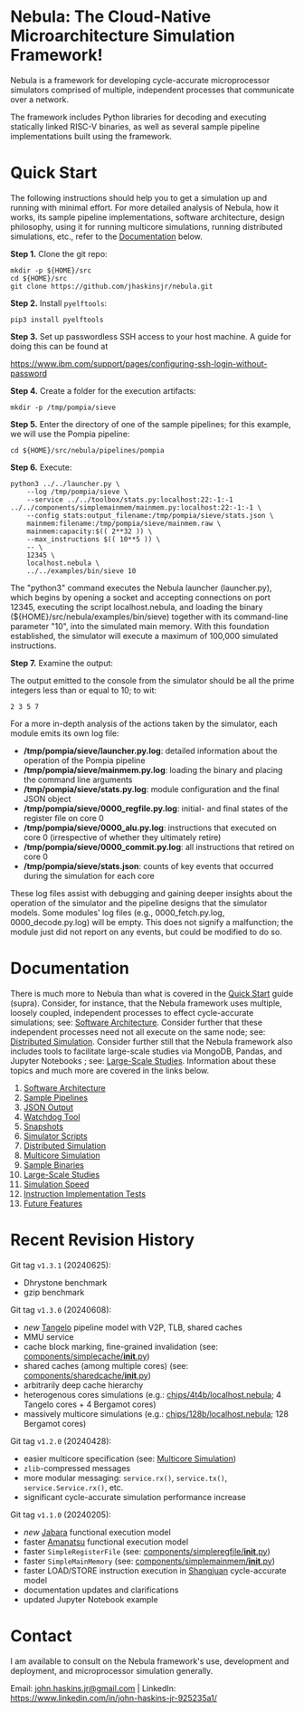 # Nebula: The Cloud-Native Microarchitecture Simulation Framework!

Nebula is a framework for
developing cycle-accurate microprocessor simulators comprised of multiple,
independent processes that communicate over a network.

The framework includes Python libraries for decoding and executing
statically linked RISC-V binaries, as well as several sample pipeline
implementations built using the framework.


# Quick Start

The following instructions should help you to get a simulation up and
running with minimal effort. For more detailed analysis of Nebula, how
it works, its sample pipeline implementations, software architecture,
design philosophy, using it for running multicore simulations,
running distributed simulations, etc., refer to the
[Documentation](#documentation) below.

**Step 1.** Clone the git repo:

    mkdir -p ${HOME}/src
    cd ${HOME}/src
    git clone https://github.com/jhaskinsjr/nebula.git

**Step 2.** Install `pyelftools`:

    pip3 install pyelftools

**Step 3.** Set up passwordless SSH access to your host machine. A guide
for doing this can be found at

https://www.ibm.com/support/pages/configuring-ssh-login-without-password

**Step 4.** Create a folder for the execution artifacts:

    mkdir -p /tmp/pompia/sieve

**Step 5.** Enter the directory of one of the sample pipelines; for this
example, we will use the Pompia pipeline:

    cd ${HOME}/src/nebula/pipelines/pompia

**Step 6.** Execute:

    python3 ../../launcher.py \
        --log /tmp/pompia/sieve \
        --service ../../toolbox/stats.py:localhost:22:-1:-1 ../../components/simplemainmem/mainmem.py:localhost:22:-1:-1 \
        --config stats:output_filename:/tmp/pompia/sieve/stats.json \
        mainmem:filename:/tmp/pompia/sieve/mainmem.raw \
        mainmem:capacity:$(( 2**32 )) \
        --max_instructions $(( 10**5 )) \
        -- \
        12345 \
        localhost.nebula \
        ../../examples/bin/sieve 10

The "python3" command executes the Nebula launcher (launcher.py),
which begins by opening a socket and accepting connections on port 12345,
executing the script localhost.nebula, and loading the binary
(${HOME}/src/nebula/examples/bin/sieve) together with its command-line
parameter "10", into the simulated main memory. With this
foundation established, the simulator will execute a maximum of 100,000
simulated instructions.

**Step 7.** Examine the output:

The output emitted to the console from the simulator should be all the
prime integers less than or equal to 10; to wit:

    2 3 5 7

For a more in-depth analysis of the actions taken by the simulator,
each module emits its own log file:

* **/tmp/pompia/sieve/launcher.py.log**: detailed
information about the operation of the Pompia pipeline
* **/tmp/pompia/sieve/mainmem.py.log**: loading the binary and placing the
command line arguments
* **/tmp/pompia/sieve/stats.py.log**: module configuration and the final
JSON object
* **/tmp/pompia/sieve/0000_regfile.py.log**: initial- and final states of
the register file on core 0
* **/tmp/pompia/sieve/0000_alu.py.log**: instructions that executed
on core 0 (irrespective of whether they ultimately retire)
* **/tmp/pompia/sieve/0000_commit.py.log**: all instructions that
retired on core 0
* **/tmp/pompia/sieve/stats.json**: counts of key events that occurred
during the simulation for each core

These log files assist with debugging and gaining deeper insights about the
operation of the simulator and the pipeline designs that the simulator
models. Some modules' log files (e.g., 0000_fetch.py.log,
0000_decode.py.log) will be empty. This does not signify a malfunction; the
module just did not report on any events, but could be modified to do so.


# Documentation

There is much more to Nebula than what is covered in the [Quick Start](#quick-start) guide
(supra). Consider, for instance, that the Nebula framework uses multiple,
loosely coupled, independent processes to effect cycle-accurate simulations;
see: [Software Architecture](Documentation/Software_Architecture.md).
Consider further that these independent processes need not all execute on the same
node; see: [Distributed Simulation](Documentation/Distributed_Simulation.md).
Consider further still that the Nebula framework also includes tools to
facilitate large-scale studies via MongoDB, Pandas, and Jupyter Notebooks ; see:
[Large-Scale Studies](Documentation/Large-Scale_Studies.md). Information
about these topics and much more are covered in the links below.

1. [Software Architecture](Documentation/Software_Architecture.md)
1. [Sample Pipelines](Documentation/Sample_Pipelines.md)
1. [JSON Output](Documentation/JSON_Output.md)
1. [Watchdog Tool](Documentation/Watchdog.md)
1. [Snapshots](Documentation/Snapshots.md)
1. [Simulator Scripts](Documentation/Simulator_Scripts.md)
1. [Distributed Simulation](Documentation/Distributed_Simulation.md)
1. [Multicore Simulation](Documentation/Multicore_Simulation.md)
1. [Sample Binaries](Documentation/Sample_Binaries.md)
1. [Large-Scale Studies](Documentation/Large-Scale_Studies.md)
1. [Simulation Speed](Documentation/Simulation_Speed.md)
1. [Instruction Implementation Tests](Documentation/Instruction_Implementation_Tests.md)
1. [Future Features](Documentation/Future_Features.md)


# Recent Revision History

Git tag `v1.3.1` (20240625):
* Dhrystone benchmark
* gzip benchmark

Git tag `v1.3.0` (20240608):
* *new* [Tangelo](pipelines/tangelo/README.md) pipeline model with V2P, TLB, shared caches
* MMU service
* cache block marking, fine-grained invalidation (see: [components/simplecache/__init__.py](components/simplecache/__init__.py))
* shared caches (among multiple cores) (see: [components/sharedcache/__init__.py](components/sharedcache/__init__.py))
* arbitrarily deep cache hierarchy
* heterogenous cores simulations (e.g.: [chips/4t4b/localhost.nebula](chips/4t4b/localhost.nebula); 4 Tangelo cores + 4 Bergamot cores)
* massively multicore simulations (e.g.: [chips/128b/localhost.nebula](chips/128b/localhost.nebula); 128 Bergamot cores)

Git tag `v1.2.0` (20240428):
* easier multicore specification (see: [Multicore Simulation](Documentation/Multicore_Simulation.md))
* `zlib`-compressed messages
* more modular messaging: `service.rx()`, `service.tx()`, `service.Service.rx()`, etc.
* significant cycle-accurate simulation performance increase

Git tag `v1.1.0` (20240205):

* *new* [Jabara](pipelines/jabara/README.md) functional execution model
* faster [Amanatsu](pipelines/amanatsu/README.md) functional execution model
* faster `SimpleRegisterFile` (see: [components/simpleregfile/__init__.py](components/simpleregfile/__init__.py))
* faster `SimpleMainMemory` (see: [components/simplemainmem/__init__.py](components/simplemainmem/__init__.py))
* faster LOAD/STORE instruction execution in [Shangjuan](pipelines/shangjuan/README.md) cycle-accurate model
* documentation updates and clarifications
* updated Jupyter Notebook example


# Contact

I am available to consult on the Nebula framework's use, development and
deployment, and microprocessor simulation generally.

Email: john.haskins.jr@gmail.com |
LinkedIn: https://www.linkedin.com/in/john-haskins-jr-925235a1/